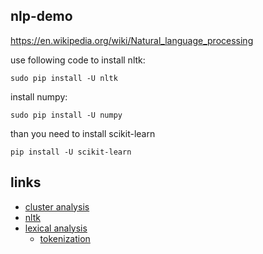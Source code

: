 ## nlp-demo

https://en.wikipedia.org/wiki/Natural_language_processing



use following code to install nltk:

```
sudo pip install -U nltk
```
install numpy:

```
sudo pip install -U numpy
```
than you need to install scikit-learn
```
pip install -U scikit-learn
```

## links

+ [cluster analysis](https://en.wikipedia.org/wiki/Cluster_analysis)
+ [nltk](https://www.nltk.org)
+ [lexical analysis](https://en.wikipedia.org/wiki/Lexical_analysis)
  + [tokenization](https://en.wikipedia.org/wiki/Lexical_analysis#Tokenization)

